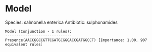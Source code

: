 
# Model

Species: salmonella enterica
Antibiotic: sulphonamides

```
Model (Conjunction - 1 rules):
------------------------------
Presence(AACCGGCCGTTCGATGCGGCACCGATGGCCT) [Importance: 1.00, 907 equivalent rules]

```

